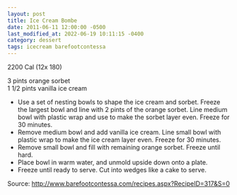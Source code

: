 ```yaml
---
layout: post
title: Ice Cream Bombe
date: 2011-06-11 12:00:00 -0500
last_modified_at: 2022-06-19 10:11:15 -0400
category: dessert
tags: icecream barefootcontessa
---
```

2200 Cal (12x 180)

3 pints orange sorbet  
1 1/2 pints vanilla ice cream  

* Use a set of nesting bowls to shape the ice cream and sorbet.  Freeze the largest bowl and line with 2 pints of the orange sorbet.  Line medium bowl with plastic wrap and use to make the sorbet layer even.  Freeze for 30 minutes.
* Remove medium bowl and add vanilla ice cream.  Line small bowl with plastic wrap to make the ice cream layer even.  Freeze for 30 minutes.
* Remove small bowl and fill with remaining orange sorbet.  Freeze until hard.
* Place bowl in warm water, and unmold upside down onto a plate.
* Freeze until ready to serve.  Cut into wedges like a cake to serve.

Source: <http://www.barefootcontessa.com/recipes.aspx?RecipeID=317&S=0>
